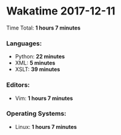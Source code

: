 # Wakatime 2017-12-11

Time Total: **1 hours 7 minutes**

### Languages:
- Python: **22 minutes** 
- XML: **5 minutes** 
- XSLT: **39 minutes** 

### Editors:
- Vim: **1 hours 7 minutes** 

### Operating Systems:
- Linux: **1 hours 7 minutes** 

